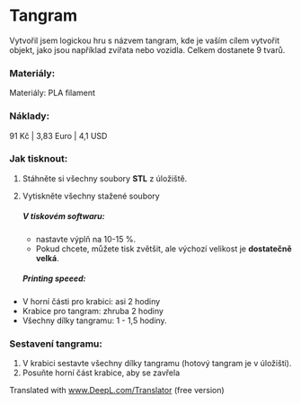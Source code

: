 # Tangram
Vytvořil jsem logickou hru s názvem tangram, kde je vaším cílem vytvořit objekt, jako jsou například zvířata nebo vozidla. Celkem dostanete 9 tvarů.

### Materiály:
Materiály: PLA filament

### Náklady:
91 Kč | 3,83 Euro | 4,1 USD

### Jak tisknout:
1. Stáhněte si všechny soubory **STL** z úložiště.
2. Vytiskněte všechny stažené soubory
	##### V tiskovém softwaru:
 	 - nastavte výplň na 10-15 %.
 	 - Pokud chcete, můžete tisk zvětšit, ale výchozí velikost je **dostatečně velká**.

	##### Printing speeed:
  - V horní části pro krabici: asi 2 hodiny
  - Krabice pro tangram: zhruba 2 hodiny
  - Všechny dílky tangramu: 1 - 1,5 hodiny.

### Sestavení tangramu:

1. V krabici sestavte všechny dílky tangramu (hotový tangram je v úložišti).
2. Posuňte horní část krabice, aby se zavřela

Translated with www.DeepL.com/Translator (free version)
